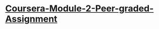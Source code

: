 # [Coursera-Module-2-Peer-graded-Assignment](https://narikodanhridul.github.io/Coursera-Module-2-Peer-graded-Assignment/)

